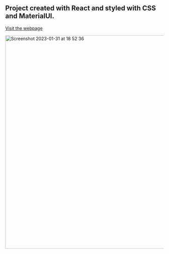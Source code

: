 ## Project created with React and styled with CSS and MaterialUI.


[Visit the webpage](https://mytodolist-six.vercel.app/)

<img width="680" alt="Screenshot 2023-01-31 at 18 52 36" src="https://user-images.githubusercontent.com/100241036/215891997-ab7aeccf-7e5d-48b6-9b55-8096eff2ddc6.png">

